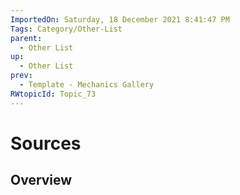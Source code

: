 ```yaml
---
ImportedOn: Saturday, 18 December 2021 8:41:47 PM
Tags: Category/Other-List
parent:
  - Other List
up:
  - Other List
prev:
  - Template - Mechanics Gallery
RWtopicId: Topic_73
---
```

# Sources
## Overview
